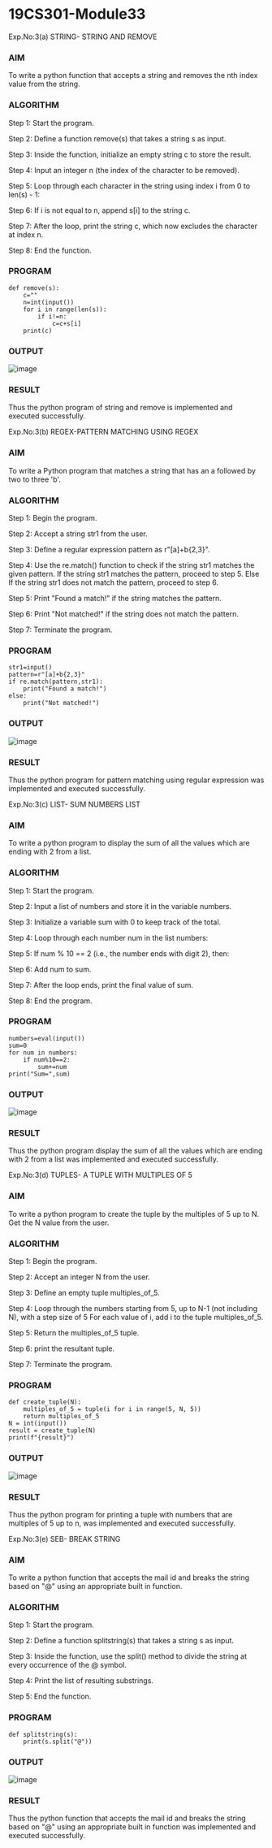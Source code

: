 # 19CS301-Module33
Exp.No:3(a)	STRING- STRING AND REMOVE
### AIM
To write a python function that accepts a string and removes the nth index value from the string.
### ALGORITHM
Step 1:	 Start the program.

Step 2:	 Define a function remove(s) that takes a string s as input.

Step 3:	 Inside the function, initialize an empty string c to store the result.

Step 4:	 Input an integer n (the index of the character to be removed).

Step 5:	 Loop through each character in the string using index i from 0 to len(s) - 1:

Step 6:	 If i is not equal to n, append s[i] to the string c.

Step 7:	 After the loop, print the string c, which now excludes the character at index n.

Step 8:	 End the function.

### PROGRAM
```
def remove(s):
    c=""
    n=int(input())
    for i in range(len(s)):
        if i!=n:
            c=c+s[i]
    print(c)
```
### OUTPUT
 ![image](https://github.com/23013357/19CS301-Module33/blob/main/pp.png)

### RESULT
Thus the python program of string and remove is implemented and executed successfully.


Exp.No:3(b)	REGEX-PATTERN MATCHING USING REGEX

### AIM
To write a Python program that matches a string that has an a followed by two to three 'b'.
### ALGORITHM

Step 1:	 Begin the program.

Step 2:	 Accept a string str1 from the user.

Step 3:	 Define a regular expression pattern as r"[a]+b{2,3}".

Step 4:	 Use the re.match() function to check if the string str1 matches the given pattern. If the string str1 matches the pattern, proceed to step 5. Else If the string str1 does not 
          match the pattern, proceed to step 6.

Step 5:	 Print "Found a match!" if the string matches the pattern.

Step 6:	 Print "Not matched!" if the string does not match the pattern.

Step 7:	 Terminate the program.

### PROGRAM
```import re
str1=input()
pattern=r"[a]+b{2,3}"
if re.match(pattern,str1):
    print("Found a match!")
else:
    print("Not matched!")
```
### OUTPUT
 ![image](https://github.com/23013357/19CS301-Module33/blob/main/aa.png)

### RESULT
Thus the python program for pattern matching using regular expression was  implemented and executed successfully.

Exp.No:3(c)	LIST- SUM NUMBERS LIST

### AIM
To write a python program to display the sum of all the values which are ending with 2 from a list.
### ALGORITHM

Step 1:	 Start the program.

Step 2:	 Input a list of numbers and store it in the variable numbers.

Step 3:	 Initialize a variable sum with 0 to keep track of the total.

Step 4:	 Loop through each number num in the list numbers:

Step 5:	 If num % 10 == 2 (i.e., the number ends with digit 2), then:

Step 6:	 Add num to sum.

Step 7:	 After the loop ends, print the final value of sum.

Step 8:	 End the program.
### PROGRAM
```
numbers=eval(input())
sum=0
for num in numbers:
    if num%10==2:
        sum+=num
print("Sum=",sum)
```
### OUTPUT
 ![image](https://github.com/23013357/19CS301-Module33/blob/main/ss.png)

### RESULT
Thus the python program  display the sum of all the values which are ending with 2 from a list was implemented and executed successfully.

Exp.No:3(d)	TUPLES- A TUPLE WITH MULTIPLES OF 5
### AIM
To write a python program to create the tuple by the multiples of 5 up to N. Get the N value from the user.
### ALGORITHM

Step 1:	 Begin the program.

Step 2:	 Accept an integer N from the user.

Step 3:	 Define an empty tuple multiples_of_5.

Step 4:	 Loop through the numbers starting from 5, up to N-1 (not including N), with a step size of 5 For each value of i, add i to the tuple multiples_of_5.

Step 5:	 Return the multiples_of_5 tuple.

Step 6:	 print the resultant tuple.

Step 7:	 Terminate the program.
### PROGRAM
```
def create_tuple(N):
    multiples_of_5 = tuple(i for i in range(5, N, 5))
    return multiples_of_5
N = int(input())
result = create_tuple(N)
print(f"{result}")
```
### OUTPUT
![image](https://github.com/23013357/19CS301-Module33/blob/main/dd.png)


 
### RESULT
Thus the python program for printing a tuple with numbers that are multiples of 5 up to n, was implemented and executed successfully.

Exp.No:3(e)	SEB- BREAK STRING
### AIM
To write a python  function that accepts the mail id and breaks the string based on "@" using an appropriate built in function.
### ALGORITHM

Step 1:	 Start the program.

Step 2:	 Define a function splitstring(s) that takes a string s as input.

Step 3:	 Inside the function, use the split() method to divide the string at every occurrence of the @ symbol.

Step 4:	 Print the list of resulting substrings.

Step 5:	 End the function.

### PROGRAM
```
def splitstring(s):
    print(s.split("@"))
```
### OUTPUT
 ![image](https://github.com/user-attachments/assets/1c3e5d33-4525-44e9-93c4-3431af135a04)

### RESULT
Thus the python  function that accepts the mail id and breaks the string based on "@" using an appropriate built in function was implemented and executed successfully.









